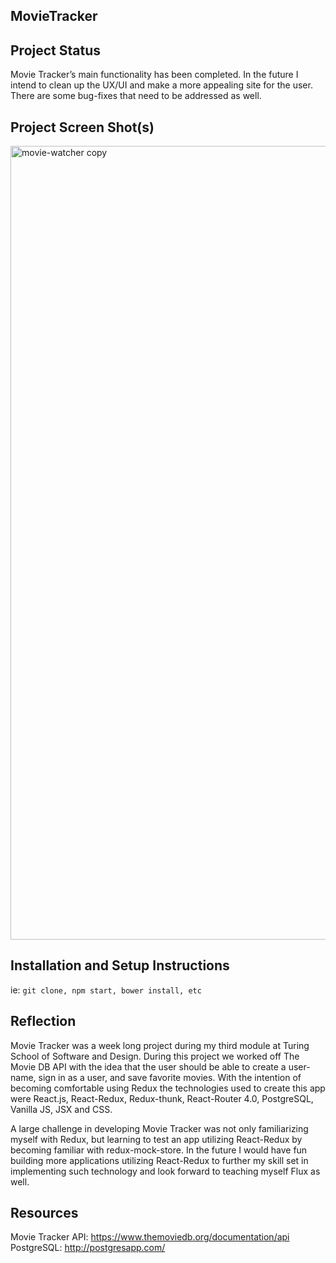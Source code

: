 ## MovieTracker
## Project Status
Movie Tracker’s main functionality has been completed. In the future I intend to clean up the UX/UI and make a more appealing site for the user. There are some bug-fixes that need to be addressed as well.

## Project Screen Shot(s)
<img width="1270" alt="movie-watcher copy" src="https://user-images.githubusercontent.com/25044263/27401890-1bdcea4c-5682-11e7-82ff-88a4a648aab7.png">

## Installation and Setup Instructions
ie: `git clone, npm start, bower install, etc`  

## Reflection
 Movie Tracker was a week long project during my third module at Turing School of Software and Design. During this project we worked off The Movie DB API with the idea that the user should be able to create a user-name, sign in as a user, and save favorite movies. With the intention of becoming comfortable using Redux the technologies used to create this app were React.js, React-Redux, Redux-thunk, React-Router 4.0, PostgreSQL, Vanilla JS, JSX and CSS.
 
A large challenge in developing Movie Tracker was not only familiarizing myself with Redux, but learning to test an app utilizing React-Redux by becoming familiar with redux-mock-store. In the future I would have fun building more applications utilizing React-Redux to further my skill set in implementing such technology and look forward to teaching myself Flux as well.

## Resources
  Movie Tracker API: https://www.themoviedb.org/documentation/api </br>
  PostgreSQL: http://postgresapp.com/ </br> 
